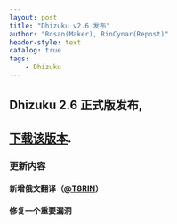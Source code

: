 ```yaml
---
layout: post
title: "Dhizuku v2.6 发布"
author: "Rosan(Maker), RinCynar(Repost)"
header-style: text
catalog: true
tags:
    - Dhizuku
---
```


## Dhizuku 2.6 正式版发布,
## [下载该版本](/file/Dhizuku-v2.6.apk).

### 更新内容

#### 新增俄文翻译（[@T8RIN](https://github.com/T8RIN2023-05-30-Dhizuku-2.6-Releases.md)）

#### 修复一个重要漏洞